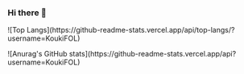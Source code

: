 ### Hi there 👋

<p style="align:flex;">
  ![Top Langs](https://github-readme-stats.vercel.app/api/top-langs/?username=KoukiFOL)
</p>

<p style="align:flex;">
  ![Anurag's GitHub stats](https://github-readme-stats.vercel.app/api?username=KoukiFOL)
</p>
<!--
**KoukiFOL/KoukiFOL** is a ✨ _special_ ✨ repository because its `README.md` (this file) appears on your GitHub profile.

Here are some ideas to get you started:

- 🔭 I’m currently working on ...
- 🌱 I’m currently learning ...
- 👯 I’m looking to collaborate on ...
- 🤔 I’m looking for help with ...
- 💬 Ask me about ...
- 📫 How to reach me: ...
- 😄 Pronouns: ...
- ⚡ Fun fact: ...
-->
